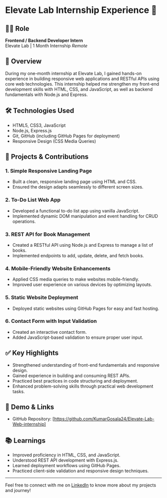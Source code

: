 
# Elevate Lab Internship Experience 🚀

## 🧑‍💻 Role
**Frontend / Backend Developer Intern**  
Elevate Lab | 1 Month Internship 
_Remote_

## 💼 Overview
During my one-month internship at Elevate Lab, I gained hands-on experience in building responsive web applications and RESTful APIs using core web technologies. This internship helped me strengthen my front-end development skills with HTML, CSS, and JavaScript, as well as backend fundamentals with Node.js and Express.

## 🛠️ Technologies Used
- HTML5, CSS3, JavaScript 
- Node.js, Express.js
- Git, GitHub (including GitHub Pages for deployment)
- Responsive Design (CSS Media Queries)

## 📌 Projects & Contributions

### 1. Simple Responsive Landing Page
- Built a clean, responsive landing page using HTML and CSS.
- Ensured the design adapts seamlessly to different screen sizes.

### 2. To-Do List Web App
- Developed a functional to-do list app using vanilla JavaScript.
- Implemented dynamic DOM manipulation and event handling for CRUD operations.

### 3. REST API for Book Management
- Created a RESTful API using Node.js and Express to manage a list of books.
- Implemented endpoints to add, update, delete, and fetch books.

### 4. Mobile-Friendly Website Enhancements
- Applied CSS media queries to make websites mobile-friendly.
- Improved user experience on various devices by optimizing layouts.

### 5. Static Website Deployment
- Deployed static websites using GitHub Pages for easy and fast hosting.

### 6. Contact Form with Input Validation
- Created an interactive contact form.
- Added JavaScript-based validation to ensure proper user input.

## ✅ Key Highlights
- Strengthened understanding of front-end fundamentals and responsive design.
- Gained experience in building and consuming REST APIs.
- Practiced best practices in code structuring and deployment.
- Enhanced problem-solving skills through practical web development tasks.

## 🔗 Demo & Links
- GitHub Repository: [https://github.com/KumarGosala24/Elevate-Lab-Web-internship]  

## 📚 Learnings
- Improved proficiency in HTML, CSS, and JavaScript.
- Understood REST API development with Express.js.
- Learned deployment workflows using GitHub Pages.
- Practiced client-side validation and responsive design techniques.

---

Feel free to connect with me on [LinkedIn](https://www.linkedin.com/in/sowjanya-kumar-gosala/) to know more about my projects and journey!


